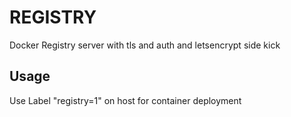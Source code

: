 # REGISTRY

Docker Registry server with tls and auth and letsencrypt side kick

## Usage
Use Label "registry=1" on host for container deployment
